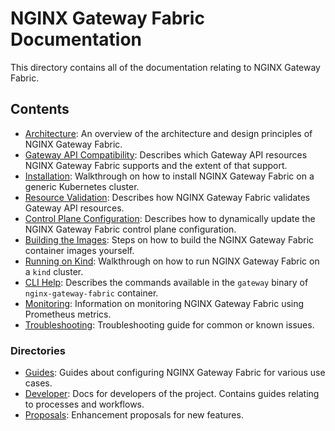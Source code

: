 # NGINX Gateway Fabric Documentation

This directory contains all of the documentation relating to NGINX Gateway Fabric.

## Contents

- [Architecture](architecture.md): An overview of the architecture and design principles of NGINX Gateway Fabric.
- [Gateway API Compatibility](gateway-api-compatibility.md): Describes which Gateway API resources NGINX Gateway
Fabric supports and the extent of that support.
- [Installation](installation.md): Walkthrough on how to install NGINX Gateway Fabric on a generic Kubernetes cluster.
- [Resource Validation](resource-validation.md): Describes how NGINX Gateway Fabric validates Gateway API
resources.
- [Control Plane Configuration](control-plane-configuration.md): Describes how to dynamically update the NGINX
Gateway Fabric control plane configuration.
- [Building the Images](building-the-images.md): Steps on how to build the NGINX Gateway Fabric container images
yourself.
- [Running on Kind](running-on-kind.md): Walkthrough on how to run NGINX Gateway Fabric on a `kind` cluster.
- [CLI Help](cli-help.md): Describes the commands available in the `gateway` binary of `nginx-gateway-fabric`
container.
- [Monitoring](monitoring.md): Information on monitoring NGINX Gateway Fabric using Prometheus metrics.
- [Troubleshooting](troubleshooting.md): Troubleshooting guide for common or known issues.

### Directories

- [Guides](guides): Guides about configuring NGINX Gateway Fabric for various use cases.
- [Developer](developer/): Docs for developers of the project. Contains guides relating to processes and workflows.
- [Proposals](proposals/): Enhancement proposals for new features.
